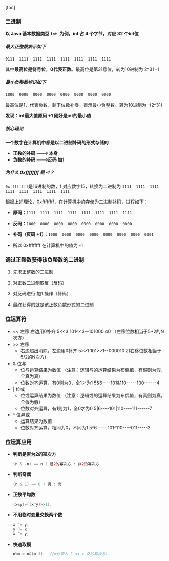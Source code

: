 [toc]

### 二进制

**以 Java 基本数据类型 `int `为例，int 占 4 个字节，对应 32 个bit位**

##### 最大正整数表示如下

`0111  1111  1111  1111  1111  1111  1111  1111`

其中**最高位是符号位**，**0代表正数**。最高位是第31号位，转为10进制为 2^31 -1

##### 最小负整数标识如下

`1000  0000  0000  0000  0000  0000  0000  0000`

最高位是1，代表负数，剩下位数补零，表示最小负整数。转为10进制为 -(2^31)

**发现：int最大值原码 +1 刚好是int的最小值**

##### 核心理论

**一个数字在计算机中都是以二进制补码的形式存储的**

- **正数的补码** ——》 **本身**
- **负数的补码** ——》**反码 加1**

##### 为什么 0xffffffff 是 -1？

`0xffffffff`是16进制的数，f 对应数字15，转换为二进制为 `1111  1111  1111  1111  1111  1111  1111  1111`

根据上述理论，0xffffffff，在计算机中的存储为二进制补码，过程如下：

- **原码：**`1111  1111  1111  1111  1111  1111  1111  1111`
- **反码：**`1000  0000  0000  0000  0000  0000  0000  0000`
- **补码（反码 +1）：**`1000  0000  0000  0000  0000  0000  0000  0001`

- 所以 0xffffffff 在计算机中的值为 -1



### 通过正整数获得该负整数的二进制

1. 先求正整数的二进制
2. 对正数二进制取反（反码）
3. 对反码进行 加1 操作（补码）

4. 最终获得的就是该正数负数形式的二进制



### 位运算符

- << 左移 右边用0补齐
  5<<3 101<<3--101000 40 （左移位数相当于5*2的N次方）
- \>> 右移
  - 右边超出消除，左边用0补齐
    5>>1 101>>1--000010 2(右移位数相当于5/2的N次方)
- & 位与
  - 位与运算结果为数值 （注意：逻辑与的运算结果为布偶值，有假则为假，全真为真）
  - 位数对齐运算，有0则为0，全1才为1
    5&6----101&110-----100------4
- | 位或
  - 位或运算结果为数值 （注意：逻辑或的运算结果为布偶值，有真则为真，全假为假）
  - 位数对齐运算，有1则为1，全0才为0
    5|6----101|110----111------7
- ^ 位异或
  - 运算结果为数值
  - 位数对齐运算，相同为0，不同为1
    5^6 ---- 101^110----011-----3



### 位运算应用

- **判断是否为2的幂次方**

  ```java
  (n & -n) == n ? 是2的幂次方 : 非2的幂次方
  ```

  

- **判断奇偶**

  ```java
  (n & 1) == 0 ? 偶 : 奇
  ```

  

- **正数平均数**

  ```java
  (x&y)+((x^y)>>1);
  ```

  

- **不用临时变量交换两个数**

  ```java
  x ^= y;
  y ^= x;
  x ^= y;
  ```

  

- **快速取模**

  ```java
  n%m = n&(m-1)   //m必须为 2 << x（2的幂次方）
  ```

  

